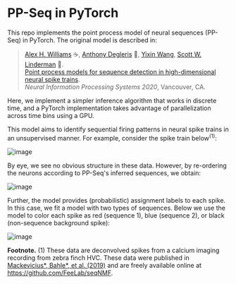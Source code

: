 # PP-Seq in PyTorch

This repo implements the point process model of neural sequences (PP-Seq) in PyTorch.  The original model is described in:

> [Alex H. Williams](https://alexhwilliams.info) :coffee:, [Anthony Degleris](https://degleris1.github.io/) :sunrise_over_mountains:, [Yixin Wang](http://people.eecs.berkeley.edu/~ywang/), [Scott W. Linderman](https://web.stanford.edu/~swl1/) :loudspeaker:.
> <br>[Point process models for sequence detection in high-dimensional neural spike trains](https://arxiv.org/abs/2010.04875).
> <br> *Neural Information Processing Systems 2020*, Vancouver, CA.

Here, we implement a simpler inference algorithm that works in discrete time, and a PyTorch implementation takes advantage of parallelization across time bins using a GPU.

This model aims to identify sequential firing patterns in neural spike trains in an unsupervised manner.
For example, consider the spike train below<sup>(1)</sup>:

![image](https://user-images.githubusercontent.com/636625/94763493-36bc0400-035f-11eb-95b7-40f583ed599b.png)

By eye, we see no obvious structure in these data. However, by re-ordering the neurons according to PP-Seq's inferred sequences, we obtain:

![image](https://user-images.githubusercontent.com/636625/94767663-ee521580-0361-11eb-8729-de9eee1ab7d9.png)

Further, the model provides (probabilistic) assignment labels to each spike. In this case, we fit a model with two types of sequences. Below we use the model to color each spike as red (sequence 1), blue (sequence 2), or black (non-sequence background spike):

![image](https://user-images.githubusercontent.com/636625/94767637-db3f4580-0361-11eb-89dd-28fd8a25c468.png)

**Footnote.** (1) These data are deconvolved spikes from a calcium imaging recording from zebra finch HVC. These data were published in [Mackevicius*, Bahle*, et al. (2019)](https://elifesciences.org/articles/38471) and are freely available online at https://github.com/FeeLab/seqNMF.

